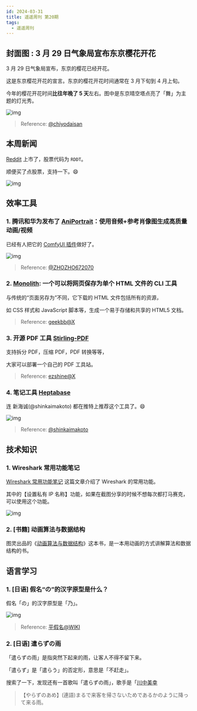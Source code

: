 ```yaml
---
id: 2024-03-31
title: 遥遥周刊 第20期
tags:
  - 遥遥周刊
---
```


## 封面图 : 3 月 29 日气象局宣布东京樱花开花

3 月 29 日气象局宣布，东京的樱花已经开花。

这是东京樱花开花的宣言。东京的樱花开花时间通常在 3 月下旬到 4 月上旬。

今年的樱花开花时间**比往年晚了 5 天**左右。图中是东京晴空塔点亮了「舞」为主题的灯光秀。

![img](东京樱花开花宣言.png)

> Reference: [@chiyodaisan](https://twitter.com/chiyodaisan/status/1773655039191507033)

## 本周新闻

[Reddit](https://ja.wikipedia.org/wiki/Reddit) 上市了，股票代码为 `RDDT`。

顺便买了点股票，支持一下。😄

![img](RDDT.png)

## 效率工具

### 1. 腾讯和华为发布了 [AniPortrait](https://github.com/Zejun-Yang/AniPortrait)：使用音频+参考肖像图生成高质量动画/视频

已经有人把它的 [ComfyUI 插件](https://github.com/chaojie/ComfyUI-AniPortrait)做好了。

![img](AniPortraitComfyUI.png)

> Reference: [@ZHOZHO672070](https://twitter.com/ZHOZHO672070/status/1773619013072859429)

### 2. [Monolith](https://github.com/Y2Z/monolith): 一个可以将网页保存为单个 HTML 文件的 CLI 工具

与传统的“页面另存为”不同，它下载的 HTML 文件包括所有的资源，

如 CSS 样式和 JavaScript 脚本等，生成一个易于存储和共享的 HTML5 文档。

> Reference: [geekbb@X](https://twitter.com/geekbb/status/1772766733088244099)

### 3. 开源 PDF 工具 [Stirling-PDF](https://github.com/Stirling-Tools/Stirling-PDF)

支持拆分 PDF，压缩 PDF，PDF 转换等等，

大家可以部署一个自己的 PDF 工具站。

> Reference: [ezshine@X](https://twitter.com/ezshine/status/1772409490895147392)

### 4. 笔记工具 [Heptabase](https://heptabase.com/)

连 新海诚(@shinkaimakoto) 都在推特上推荐这个工具了。😄

![img](Heptabase.png)

> Reference: [@shinkaimakoto](https://twitter.com/shinkaimakoto/status/1691726541028532706)

## 技术知识

### 1. Wireshark 常用功能笔记

[Wireshark 常用功能笔记](https://www.ilikejobs.com/posts/wireshark/) 这篇文章介绍了 Wireshark 的常用功能。

其中的【设置私有 IP 名称】功能，如果在截图分享的时候不想每次都打马赛克，可以使用这个功能。

![img](Wireshark.png)

### 2. [书籍] 动画算法与数据结构

图灵出品的《[动画算法与数据结构](https://www.ituring.com.cn/book/2954)》这本书，是一本用动画的方式讲解算法和数据结构的书。

## 语言学习

### 1. [日语] 假名“の”的汉字原型是什么？

假名「の」的汉字原型是「乃」。

![img](平假名的由来.png)

> Reference: [平假名@WIKI](https://ja.wikipedia.org/wiki/平仮名)

### 2. [日语] 遣らずの雨

「遣らずの雨」是指突然下起来的雨，让客人不得不留下来。

「遣らず」是「遣らう」的否定形，意思是「不赶走」。

搜索了一下，发现还有一首歌叫「遣らずの雨」，歌手是「[川中美幸](<https://ja.wikipedia.org/wiki/遣らずの雨_(川中美幸の曲)>)

> 【やらずのあめ】(連語)まるで来客を帰さないためであるかのように降って来る雨。
